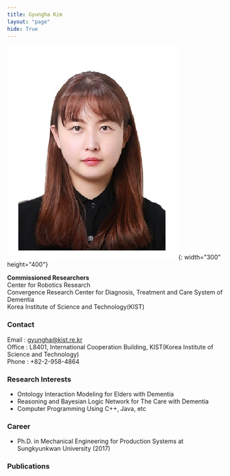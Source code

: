 ```yaml
---
title: Gyungha Kim
layout: "page"
hide: True
---
```


![picture](../assets/images/people/gyungha.jpg){: width="300" height="400"}

**Commissioned  Researchers**<br>Center for Robotics Research<br>Convergence Research Center for Diagnosis, Treatment and Care System of Dementia<br>Korea Institute of Science and Technology(KIST)<br>

### Contact

Email : gyungha@kist.re.kr<br>
Office : L8401, International Cooperation Building, KIST(Korea Institute of Science and Technology) <br>
Phone : +82-2-958-4864

### Research Interests

- Ontology Interaction Modeling for Elders with Dementia
- Reasoning and Bayesian Logic Network for The Care with Dementia
- Computer Programming Using C++, Java, etc


### Career

- Ph.D. in Mechanical Engineering for Production Systems at Sungkyunkwan University (2017)

### Publications
